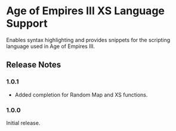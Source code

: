 # Age of Empires III XS Language Support

Enables syntax highlighting and provides snippets for the scripting language used in Age of Empires III.

## Release Notes

### 1.0.1

- Added completion for Random Map and XS functions.

### 1.0.0

Initial release.

